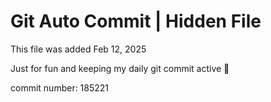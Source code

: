 # Git Auto Commit | Hidden File

This file was added Feb 12, 2025

Just for fun and keeping my daily git commit active 🤪

commit number: 185221
